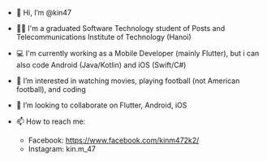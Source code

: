 - 👋 Hi, I’m @kin47
- 🧑‍🎓 I'm a graduated Software Technology student of Posts and Telecommunications Institute of Technology (Hanoi)
- 💻 I'm currently working as a Mobile Developer (mainly Flutter), but i can also code Android (Java/Kotlin) and iOS (Swift/C#)
- 👀 I’m interested in watching movies, playing football (not American football), and coding
- 💞️ I’m looking to collaborate on Flutter, Android, iOS

- 📫 How to reach me: 
  + Facebook: https://www.facebook.com/kinm472k2/
  + Instagram: kin.m_47

<!---
kin47/kin47 is a ✨ special ✨ repository because its `README.md` (this file) appears on your GitHub profile.
You can click the Preview link to take a look at your changes.
--->
